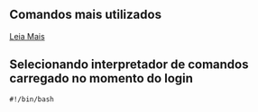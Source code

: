 ## Comandos mais utilizados
[Leia Mais](https://www.tutorialspoint.com/unix/unix-useful-commands.htm)

## Selecionando interpretador de comandos carregado no momento do login
`#!/bin/bash`
